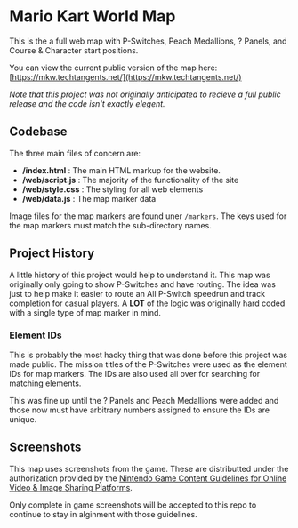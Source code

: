 # Mario Kart World Map

This is the a full web map with P-Switches, Peach Medallions, ? Panels, 
and Course & Character start positions.

You can view the current public version of the map here:
[https://mkw.techtangents.net/](https://mkw.techtangents.net/)

*Note that this project was not originally anticipated to recieve a full public release and the code isn't exactly elegent.*

## Codebase

The three main files of concern are:

 - **/index.html** : The main HTML markup for the website.
 - **/web/script.js** : The majority of the functionality of the site
 - **/web/style.css** : The styling for all web elements
 - **/web/data.js** : The map marker data

Image files for the map markers are found uner `/markers`. The keys used for the map markers must match the sub-directory names.

## Project History

A little history of this project would help to understand it. This map was 
originally only going to show P-Switches and have routing. The idea was just to
help make it easier to route an All P-Switch speedrun and track completion for
casual players. A **LOT** of the logic was originally hard coded with a single
type of map marker in mind.

### Element IDs

This is probably the most hacky thing that was done before this project was made
public. The mission titles of the P-Switches were used as the element IDs for 
map markers. The IDs are also used all over for searching for matching elements.

This was fine up until the ? Panels and Peach Medallions were added and those 
now must have arbitrary numbers assigned to ensure the IDs are unique.


## Screenshots

This map uses screenshots from the game. These are distributted under the 
authorization provided by the [Nintendo Game Content Guidelines
for Online Video & Image Sharing Platforms](https://www.nintendo.co.jp/networkservice_guideline/en/index.html).

Only complete in game screenshots will be accepted to this repo to continue
to stay in alginment with those guidelines.
